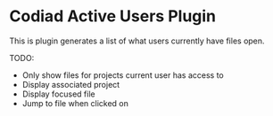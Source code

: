# Codiad Active Users Plugin

This is plugin generates a list of what users currently have files open.


TODO:
 - Only show files for projects current user has access to
 - Display associated project
 - Display focused file
 - Jump to file when clicked on
 

